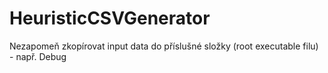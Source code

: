 # HeuristicCSVGenerator

Nezapomeň zkopírovat input data do příslušné složky (root executable filu) - např. Debug
